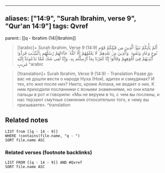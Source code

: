 
---
aliases: ["14:9", "Surah Ibrahim, verse 9", "Qur'an 14:9"]
tags: Qvref
---

parent:: [[q - Ibrahim (14)|Ibrahim]]

> [!arabic]+ Surah Ibrahim, Verse 9 (14:9)
> <span class="quran-arabic">أَلَمْ يَأْتِكُمْ نَبَؤُا۟ ٱلَّذِينَ مِن قَبْلِكُمْ قَوْمِ نُوحٍ وَعَادٍ وَثَمُودَ ۛ وَٱلَّذِينَ مِنۢ بَعْدِهِمْ ۛ لَا يَعْلَمُهُمْ إِلَّا ٱللَّهُ ۚ جَآءَتْهُمْ رُسُلُهُم بِٱلْبَيِّنَـٰتِ فَرَدُّوٓا۟ أَيْدِيَهُمْ فِىٓ أَفْوَٰهِهِمْ وَقَالُوٓا۟ إِنَّا كَفَرْنَا بِمَآ أُرْسِلْتُم بِهِۦ وَإِنَّا لَفِى شَكٍّ مِّمَّا تَدْعُونَنَآ إِلَيْهِ مُرِيبٍ</span>
^arabic

> [!translation]+ Surah Ibrahim, Verse 9 (14:9) - Translation
> Разве до вас не дошли вести о народе Нуха (Ноя), адитах и самудянах? И тех, кто жил после них? Никто, кроме Аллаха, не ведает о них. К ним приходили посланники с ясными знамениями, но они клали пальцы в рот и говорили: «Мы не веруем в то, с чем вы посланы, и нас терзают смутные сомнения относительно того, к чему вы призываете».
^translation



## Related notes
```dataview
LIST from [[q - 14 - 9]]
WHERE !contains(file.name, "q - ")
SORT file.name ASC
```

### Related verses (footnote backlinks)
```dataview
LIST FROM [[q - 14 - 9]] AND #Qvref
SORT file.name ASC
```

